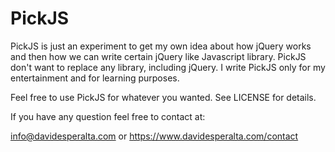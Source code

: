 
PickJS
======

PickJS is just an experiment to get my own idea about how jQuery works and then how we can write certain jQuery like Javascript library. PickJS don't want to replace any library, including jQuery. I write PickJS only for my entertainment and for learning purposes.

Feel free to use PickJS for whatever you wanted. See LICENSE for details.

If you have any question feel free to contact at:

info@davidesperalta.com or https://www.davidesperalta.com/contact